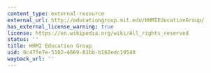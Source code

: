 ```yaml
---
content_type: external-resource
external_url: http://educationgroup.mit.edu/HHMIEducationGroup/
has_external_license_warning: true
license: https://en.wikipedia.org/wiki/All_rights_reserved
status: ''
title: HHMI Education Group
uid: 9c47fe7e-5182-4669-81bb-b162edc19548
wayback_url: ''
---
```

